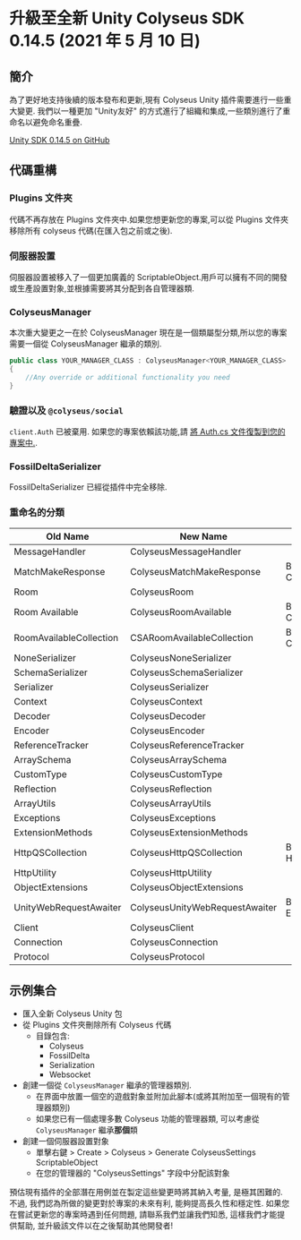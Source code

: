 # 升級至全新 Unity Colyseus SDK 0.14.5 (2021 年 5 月 10 日)

## 簡介

為了更好地支持後續的版本發布和更新,現有 Colyseus Unity 插件需要進行一些重大變更. 我們以一種更加 "Unity友好" 的方式進行了組織和集成,一些類別進行了重命名以避免命名重疊.

[Unity SDK 0.14.5 on GitHub](https://github.com/colyseus/colyseus-unity3d/releases/tag/0.14.5)

## 代碼重構

### Plugins 文件夾

代碼不再存放在 Plugins 文件夾中.如果您想更新您的專案,可以從 Plugins 文件夾移除所有 colyseus 代碼(在匯入包之前或之後).

### 伺服器設置

伺服器設置被移入了一個更加廣義的 ScriptableObject.用戶可以擁有不同的開發或生產設置對象,並根據需要將其分配到各自管理器類.

### ColyseusManager

本次重大變更之一在於 ColyseusManager 現在是一個類屬型分類,所以您的專案需要一個從 ColyseusManager 繼承的類別.

```csharp
public class YOUR_MANAGER_CLASS : ColyseusManager<YOUR_MANAGER_CLASS>
{
    //Any override or additional functionality you need
}
```
### 驗證以及 `@colyseus/social`

`client.Auth` 已被棄用. 如果您的專案依賴該功能,請 [將 Auth.cs 文件復製到您的專案中.](https://github.com/colyseus/colyseus-unity3d/blob/2d54b25c1b8118191a627556d06aa14313f269f8/Assets/Plugins/Colyseus/Auth.cs).

### FossilDeltaSerializer

FossilDeltaSerializer 已經從插件中完全移除.

### 重命名的分類

| **Old Name** | **New Name** | **Notes** |
| --- | --- | --- |
| MessageHandler | ColyseusMessageHandler |
| MatchMakeResponse | ColyseusMatchMakeResponse | Broken out of Client.cs |
| Room | ColyseusRoom |
| Room Available | ColyseusRoomAvailable | Broken out of Client.cs |
| RoomAvailableCollection | CSARoomAvailableCollection | Broken out of Client.cs |
| NoneSerializer | ColyseusNoneSerializer |
| SchemaSerializer | ColyseusSchemaSerializer |
| Serializer | ColyseusSerializer |
| Context | ColyseusContext |
| Decoder | ColyseusDecoder |
| Encoder | ColyseusEncoder |
| ReferenceTracker | ColyseusReferenceTracker |
| ArraySchema | ColyseusArraySchema |
| CustomType | ColyseusCustomType |
| Reflection | ColyseusReflection |
| ArrayUtils | ColyseusArrayUtils |
| Exceptions | ColyseusExceptions |
| ExtensionMethods | ColyseusExtensionMethods |
| HttpQSCollection | ColyseusHttpQSCollection | Broken out of HttpUtility.cs |
| HttpUtility | ColyseusHttpUtility |
| ObjectExtensions | ColyseusObjectExtensions |
| UnityWebRequestAwaiter | ColyseusUnityWebRequestAwaiter | Broken out of ExtensionMethods.cs |
| Client | ColyseusClient |
| Connection | ColyseusConnection |
| Protocol | ColyseusProtocol |

## 示例集合

- 匯入全新 Colyseus Unity 包
- 從 Plugins 文件夾刪除所有 Colyseus 代碼
    - 目錄包含:
        - Colyseus
        - FossilDelta
        - Serialization
        - Websocket
- 創建一個從 `ColyseusManager` 繼承的管理器類別.
    - 在界面中放置一個空的遊戲對象並附加此腳本(或將其附加至一個現有的管理器類別)
    - 如果您已有一個處理多數 Colyseus 功能的管理器類, 可以考慮從 `ColyseusManager` 繼承**那個**類
- 創建一個伺服器設置對象
    - 單擊右鍵 > Create > Colyseus > Generate ColyseusSettings ScriptableObject
    - 在您的管理器的 "ColyseusSettings" 字段中分配該對象

預估現有插件的全部潛在用例並在製定這些變更時將其納入考量, 是極其困難的. 不過, 我們認為所做的變更對於專案的未來有利, 能夠提高長久性和穩定性. 如果您在嘗試更新您的專案時遇到任何問題, 請聯系我們並讓我們知悉, 這樣我們才能提供幫助, 並升級該文件以在之後幫助其他開發者!
